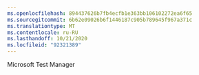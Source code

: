 ```yaml
---
ms.openlocfilehash: 894437626b7fb4ecfb1e363bb106102272ea6f65
ms.sourcegitcommit: 6b62e09026b6f1446187c905b789645f967a371c
ms.translationtype: MT
ms.contentlocale: ru-RU
ms.lasthandoff: 10/21/2020
ms.locfileid: "92321389"
---
```

Microsoft Test Manager